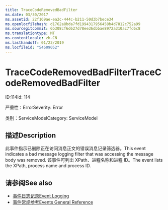 ```yaml
---
title: TraceCodeRemovedBadFilter
ms.date: 03/30/2017
ms.assetid: 22f169ae-ea2c-444c-b211-50d3b7bece34
ms.openlocfilehash: d1762a8bda7fd1994317956458b4d7812c752a99
ms.sourcegitcommit: 6b308cf6d627d78ee36dbbae8972a310ac7fd6c8
ms.translationtype: MT
ms.contentlocale: zh-CN
ms.lasthandoff: 01/23/2019
ms.locfileid: "54609052"
---
```

# <a name="tracecoderemovedbadfilter"></a><span data-ttu-id="3100b-102">TraceCodeRemovedBadFilter</span><span class="sxs-lookup"><span data-stu-id="3100b-102">TraceCodeRemovedBadFilter</span></span>
<span data-ttu-id="3100b-103">ID:114</span><span class="sxs-lookup"><span data-stu-id="3100b-103">Id: 114</span></span>  
  
 <span data-ttu-id="3100b-104">严重性：Error</span><span class="sxs-lookup"><span data-stu-id="3100b-104">Severity: Error</span></span>  
  
 <span data-ttu-id="3100b-105">类别：ServiceModel</span><span class="sxs-lookup"><span data-stu-id="3100b-105">Category: ServiceModel</span></span>  
  
## <a name="description"></a><span data-ttu-id="3100b-106">描述</span><span class="sxs-lookup"><span data-stu-id="3100b-106">Description</span></span>  
 <span data-ttu-id="3100b-107">此事件指示已删除正在访问消息正文的错误消息记录筛选器。</span><span class="sxs-lookup"><span data-stu-id="3100b-107">This event indicates a bad message logging filter that was accessing the message body was removed.</span></span> <span data-ttu-id="3100b-108">该事件可列出 XPath、进程名称和进程 ID。</span><span class="sxs-lookup"><span data-stu-id="3100b-108">The event lists the XPath, process name and process ID.</span></span>  
  
## <a name="see-also"></a><span data-ttu-id="3100b-109">请参阅</span><span class="sxs-lookup"><span data-stu-id="3100b-109">See also</span></span>
- [<span data-ttu-id="3100b-110">事件日志记录</span><span class="sxs-lookup"><span data-stu-id="3100b-110">Event Logging</span></span>](../../../../../docs/framework/wcf/diagnostics/event-logging/index.md)
- [<span data-ttu-id="3100b-111">事件常规参考</span><span class="sxs-lookup"><span data-stu-id="3100b-111">Events General Reference</span></span>](../../../../../docs/framework/wcf/diagnostics/event-logging/events-general-reference.md)

